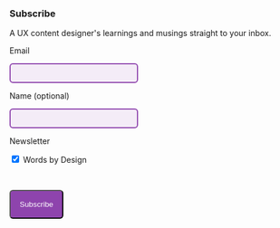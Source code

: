 <head>
<style>
    input[type="email"],
    input[type="text"] {
        border: 2px solid #8e44ad;
        border-radius: 6px; 
        padding: 8px 16px;
        width: 45%;
        background-color:  #f4ecf7;
    }
    input[type="submit"] {
        border-radius: 6px;
        background-color: #8e44ad;
        padding: 16px;
        font-weight: medium;
        color: white;
    }

</style>
</head>
<body>
<form method="post" action="https://wbd.pikapod.net/subscription/form" class="listmonk-form">
          <div>
          <h3>Subscribe</h3>
          <span>A UX content designer's learnings and musings straight to your inbox.</span>
          <p></p>
          <input type="hidden" name="nonce" />
          <p><label for="email">Email</label></p>
          <p><input type="email" name="email" /></p>
          <p><label for="name">Name (optional)</label></p>
          <p><input type="text" name="name" /></p>
          <p><label for="1">Newsletter</label></p>
<p><input id="d807c" type="checkbox" name="l" checked value="d807ce2f-699a-498a-a51f-e8d89c99a51c" />
          <label for="d807c">Words by Design</label><br />
        </p>
        
<div class="captcha">
            <div class="h-captcha" data-sitekey="8fcc87f2-e634-41e8-8170-0a32f8caffc8"></div>
            <script src="https://js.hcaptcha.com/1/api.js" async defer></script>
        </div>
<br/>
<p><input type="submit" value="Subscribe" /></p>
    </div>
</form>
</body>